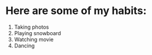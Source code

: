# <h1> Here are some of my habits:
  1. Taking photos   
  2. Playing snowboard
  3. Watching movie
  4. Dancing
